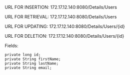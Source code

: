 URL FOR INSERTION: 172.17.12.140:8080/Details/Users

URL FOR RETRIEVAL: 172.17.12.140:8080/Details/Users 

URL FOR UPDATING: 172.17.12.140:8080/Details/Users/{id}

URL FOR DELETION: 172.17.12.140:8080/Details/Users/{id}

Fields: 

    private long id;
    private String firstName;
    private String lastName;
    private String email;

